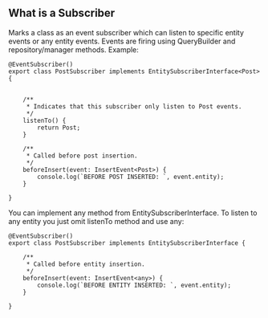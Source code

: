 ## What is a Subscriber
Marks a class as an event subscriber which can listen to specific entity events or any entity events. Events are firing using QueryBuilder and repository/manager methods. Example:

    @EventSubscriber()
    export class PostSubscriber implements EntitySubscriberInterface<Post> {


        /**
         * Indicates that this subscriber only listen to Post events.
         */
        listenTo() {
            return Post;
        }
        
        /**
         * Called before post insertion.
         */
        beforeInsert(event: InsertEvent<Post>) {
            console.log(`BEFORE POST INSERTED: `, event.entity);
        }

    }

You can implement any method from EntitySubscriberInterface. To listen to any entity you just omit listenTo method and use any:

    @EventSubscriber()
    export class PostSubscriber implements EntitySubscriberInterface {

        /**
         * Called before entity insertion.
         */
        beforeInsert(event: InsertEvent<any>) {
            console.log(`BEFORE ENTITY INSERTED: `, event.entity);
        }

    }
